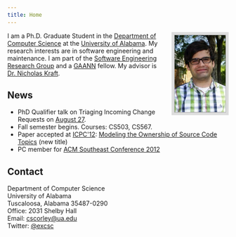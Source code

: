 ```yaml
---
title: Home
---
```


<img style="border: 6px solid #ddd; height: 175px; float: right; padding: 1px; background: #aaa; margin-left: 20px;"
     src="/images/cscorley.jpg"
     title="Chris"
     alt="Picture of Christopher"/>

I am a Ph.D. Graduate Student in the [Department of Computer Science](http://cs.ua.edu/)
 at the [University of Alabama](http://www.ua.edu/).
My research interests are in software engineering and maintenance.
I am part of the [Software Engineering Research Group](http://software.eng.ua.edu/)
 and a [GAANN](http://gaann.cs.ua.edu/) fellow. My
advisor is [Dr. Nicholas Kraft](http://cs.ua.edu/~nkraft/).

News
----
* PhD Qualifier talk on Triaging Incoming Change Requests on
  [August 27](http://cs.ua.edu/research/colloquium-series/).
* Fall semester begins. Courses: CS503, CS567.
* Paper accepted at [ICPC'12](http://icpc12.sosy-lab.org/):
  [Modeling the Ownership of Source Code Topics](http://software.eng.ua.edu/reports/SERG-2012-01) (new title)
* PC member for [ACM Southeast Conference 2012](http://cs.ua.edu/acmse2012/)

Contact
-------
Department of Computer Science<br />
University of Alabama<br />
Tuscaloosa, Alabama 35487-0290<br />
Office: 2031 Shelby Hall<br />
Email: <span class="mail">[cscorley@ua.edu](mailto:cscorley@ua.edu)</span><br />
Twitter: [@excsc](http://twitter.com/excsc)<br />
